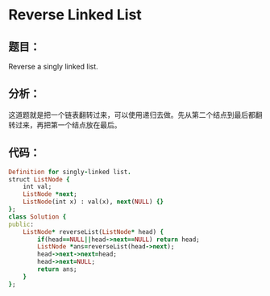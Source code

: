 # Reverse Linked List
## 题目：
Reverse a singly linked list.
## 分析：
这道题就是把一个链表翻转过来，可以使用递归去做。先从第二个结点到最后都翻转过来，再把第一个结点放在最后。<br>
## 代码：
```ruby
Definition for singly-linked list.
struct ListNode {
    int val;
    ListNode *next;
    ListNode(int x) : val(x), next(NULL) {}
};
class Solution {
public:
    ListNode* reverseList(ListNode* head) {
        if(head==NULL||head->next==NULL) return head;
        ListNode *ans=reverseList(head->next);
        head->next->next=head;
        head->next=NULL;
        return ans;
    }
};
